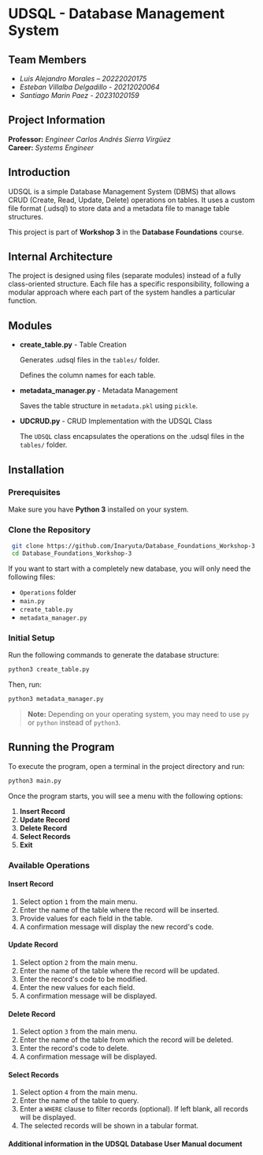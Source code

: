# UDSQL - Database Management System

## Team Members

- *Luis Alejandro Morales – 20222020175*
- *Esteban Villalba Delgadillo - 20212020064*
- *Santiago Marin Paez - 20231020159*

## Project Information

**Professor:** *Engineer Carlos Andrés Sierra Virgüez*  
**Career:** *Systems Engineer*  

## Introduction

UDSQL is a simple Database Management System (DBMS) that allows CRUD (Create, Read, Update, Delete) operations on tables. It uses a custom file format (.udsql) to store data and a metadata file to manage table structures.

This project is part of **Workshop 3** in the **Database Foundations** course.

## Internal Architecture

The project is designed using files (separate modules) instead of a fully class-oriented structure. Each file has a specific responsibility, following a modular approach where each part of the system handles a particular function.

## Modules

* **create_table.py** - Table Creation

  Generates .udsql files in the `tables/` folder.

  Defines the column names for each table.

* **metadata_manager.py** - Metadata Management

  Saves the table structure in `metadata.pkl` using `pickle`.

* **UDCRUD.py** - CRUD Implementation with the UDSQL Class

  The `UDSQL` class encapsulates the operations on the .udsql files in the `tables/` folder.


## Installation

### Prerequisites

Make sure you have **Python 3** installed on your system.

### Clone the Repository

```bash
 git clone https://github.com/Inaryuta/Database_Foundations_Workshop-3.git
 cd Database_Foundations_Workshop-3
```

If you want to start with a completely new database, you will only need the following files:

- `Operations` folder
- `main.py`
- `create_table.py`
- `metadata_manager.py`

### Initial Setup

Run the following commands to generate the database structure:

```bash
python3 create_table.py
```

Then, run:

```bash
python3 metadata_manager.py
```

> **Note:** Depending on your operating system, you may need to use `py` or `python` instead of `python3`.

## Running the Program

To execute the program, open a terminal in the project directory and run:

```bash
python3 main.py
```

Once the program starts, you will see a menu with the following options:

1. **Insert Record**
2. **Update Record**
3. **Delete Record**
4. **Select Records**
5. **Exit**

### Available Operations

#### Insert Record

1. Select option `1` from the main menu.
2. Enter the name of the table where the record will be inserted.
3. Provide values for each field in the table.
4. A confirmation message will display the new record's code.

#### Update Record

1. Select option `2` from the main menu.
2. Enter the name of the table where the record will be updated.
3. Enter the record's code to be modified.
4. Enter the new values for each field.
5. A confirmation message will be displayed.

#### Delete Record

1. Select option `3` from the main menu.
2. Enter the name of the table from which the record will be deleted.
3. Enter the record's code to delete.
4. A confirmation message will be displayed.

#### Select Records

1. Select option `4` from the main menu.
2. Enter the name of the table to query.
3. Enter a `WHERE` clause to filter records (optional). If left blank, all records will be displayed.
4. The selected records will be shown in a tabular format.

#### Additional information in the UDSQL Database User Manual document
